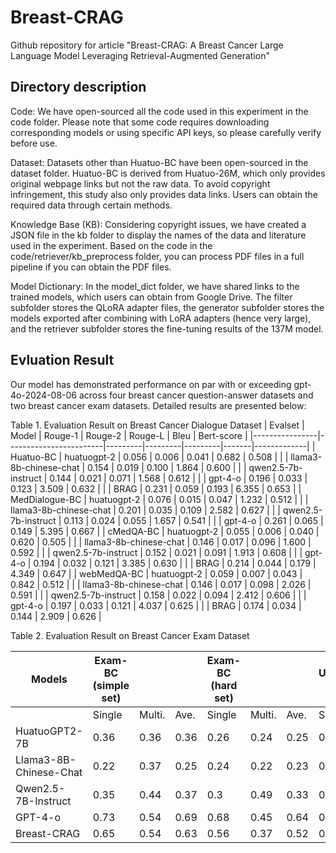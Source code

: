 # Breast-CRAG

Github repository for article "Breast-CRAG: A Breast Cancer Large Language Model Leveraging Retrieval-Augmented Generation"

## Directory description

Code: We have open-sourced all the code used in this experiment in the code folder. Please note that some code requires downloading corresponding models or using specific API keys, so please carefully verify before use.

Dataset: Datasets other than Huatuo-BC have been open-sourced in the dataset folder. Huatuo-BC is derived from Huatuo-26M, which only provides original webpage links but not the raw data. To avoid copyright infringement, this study also only provides data links. Users can obtain the required data through certain methods.

Knowledge Base (KB): Considering copyright issues, we have created a JSON file in the kb folder to display the names of the data and literature used in the experiment. Based on the code in the code/retriever/kb_preprocess folder, you can process PDF files in a full pipeline if you can obtain the PDF files.

Model Dictionary: In the model_dict folder, we have shared links to the trained models, which users can obtain from Google Drive. The filter subfolder stores the QLoRA adapter files, the generator subfolder stores the models exported after combining with LoRA adapters (hence very large), and the retriever subfolder stores the fine-tuning results of the 137M model.

## Evluation Result
Our model has demonstrated performance on par with or exceeding gpt-4o-2024-08-06 across four breast cancer question-answer datasets and two breast cancer exam datasets. Detailed results are presented below:

Table 1. Evaluation Result on Breast Cancer Dialogue Dataset
| Evalset        | Model                  | Rouge-1 | Rouge-2 | Rouge-L | Bleu  | Bert-score  |
|----------------|------------------------|---------|---------|---------|-------|-------------|
| Huatuo-BC      | huatuogpt-2            | 0.056   | 0.006   | 0.041   | 0.682 | 0.508       |
|                | llama3-8b-chinese-chat | 0.154   | 0.019   | 0.100   | 1.864 | 0.600       |
|                | qwen2.5-7b-instruct    | 0.144   | 0.021   | 0.071   | 1.568 | 0.612       |
|                | gpt-4-o                | 0.196   | 0.033   | 0.123   | 3.509 | 0.632       |
|                | BRAG                   | 0.231   | 0.059   | 0.193   | 6.355 | 0.653       |
| MedDialogue-BC | huatuogpt-2            | 0.076   | 0.015   | 0.047   | 1.232 | 0.512       |
|                | llama3-8b-chinese-chat | 0.201   | 0.035   | 0.109   | 2.582 | 0.627       |
|                | qwen2.5-7b-instruct    | 0.113   | 0.024   | 0.055   | 1.657 | 0.541       |
|                | gpt-4-o                | 0.261   | 0.065   | 0.149   | 5.395 | 0.667       |
| cMedQA-BC      | huatuogpt-2            | 0.055 | 0.006 | 0.040 | 0.620 | 0.505  |
|                | llama3-8b-chinese-chat | 0.146 | 0.017 | 0.096 | 1.600 | 0.592  |
|                | qwen2.5-7b-instruct    | 0.152 | 0.021 | 0.091 | 1.913 | 0.608  |
|                | gpt-4-o                | 0.194 | 0.032 | 0.121 | 3.385 | 0.630  |
|                | BRAG                   | 0.214 | 0.044 | 0.179 | 4.349 | 0.647  |
| webMedQA-BC    | huatuogpt-2            | 0.059 | 0.007 | 0.043 | 0.842 | 0.512  |
|                | llama3-8b-chinese-chat | 0.146 | 0.017 | 0.098 | 2.026 | 0.591  |
|                | qwen2.5-7b-instruct    | 0.158 | 0.022 | 0.094 | 2.412 | 0.606  |
|                | gpt-4-o                | 0.197 | 0.033 | 0.121 | 4.037 | 0.625  |
|                | BRAG                   | 0.174 | 0.034 | 0.144 | 2.909 | 0.626  |


Table 2. Evaluation Result on Breast Cancer Exam Dataset

| Models                 | Exam-BC (simple set) |        |      | Exam-BC (hard set) |        |      | USMLE-BC  |
|------------------------|----------------------|--------|------|--------------------|--------|------|-----------|
|                        | Single               | Multi. | Ave. | Single             | Multi. | Ave. | Single    |
| HuatuoGPT2-7B          | 0.36                 | 0.36   | 0.36 | 0.26               | 0.24   | 0.25 | 0.48      |
| Llama3-8B-Chinese-Chat | 0.22                 | 0.37   | 0.25 | 0.24               | 0.22   | 0.23 | 0.49      |
| Qwen2.5-7B-Instruct    | 0.35                 | 0.44   | 0.37 | 0.3                | 0.49   | 0.33 | 0.41      |
| GPT-4-o                | 0.73                 | 0.54   | 0.69 | 0.68               | 0.45   | 0.64 | 0.81      |
| Breast-CRAG            | 0.65                 | 0.54   | 0.63 | 0.56               | 0.37   | 0.52 | 0.81      |
